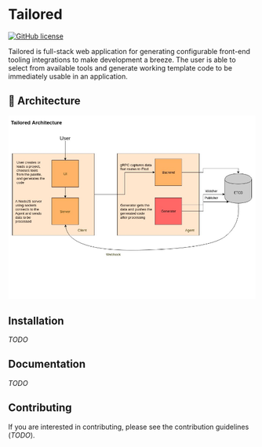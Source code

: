 
# Tailored

[![GitHub license](https://img.shields.io/badge/license-Apache%20license%202.0-blue.svg)](https://github.com/anthonydevelops/tailored/blob/master/LICENSE.md)

Tailored is full-stack web application for generating configurable front-end tooling integrations to make development a breeze. The user is able to select from available tools and generate working template code to be immediately usable in an application.

## :wrench: Architecture

<p align="center">
    <img src="docs/img/Architecture.jpg" alt="Tailored architecture">
</p>

## Installation

_TODO_

## Documentation

_TODO_

## Contributing

If you are interested in contributing, please see the contribution guidelines (_TODO_).